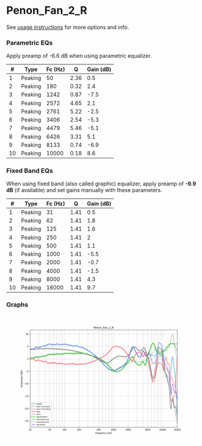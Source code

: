# Penon_Fan_2_R
See [usage instructions](https://github.com/jaakkopasanen/AutoEq#usage) for more options and info.

### Parametric EQs
Apply preamp of -6.6 dB when using parametric equalizer.

|   # | Type    |   Fc (Hz) |    Q |   Gain (dB) |
|-----|---------|-----------|------|-------------|
|   1 | Peaking |        50 | 2.36 |         0.5 |
|   2 | Peaking |       180 | 0.32 |         2.4 |
|   3 | Peaking |      1242 | 0.87 |        -7.5 |
|   4 | Peaking |      2572 | 4.65 |         2.1 |
|   5 | Peaking |      2761 | 5.22 |        -2.5 |
|   6 | Peaking |      3406 | 2.54 |        -5.3 |
|   7 | Peaking |      4479 | 5.46 |        -5.1 |
|   8 | Peaking |      6426 | 3.31 |         5.1 |
|   9 | Peaking |      8133 | 0.74 |        -6.9 |
|  10 | Peaking |     10000 | 0.18 |         8.6 |

### Fixed Band EQs
When using fixed band (also called graphic) equalizer, apply preamp of **-9.9 dB** (if available) and set gains manually with these parameters.

|   # | Type    |   Fc (Hz) |    Q |   Gain (dB) |
|-----|---------|-----------|------|-------------|
|   1 | Peaking |        31 | 1.41 |         0.5 |
|   2 | Peaking |        62 | 1.41 |         1.8 |
|   3 | Peaking |       125 | 1.41 |         1.6 |
|   4 | Peaking |       250 | 1.41 |         2   |
|   5 | Peaking |       500 | 1.41 |         1.1 |
|   6 | Peaking |      1000 | 1.41 |        -5.5 |
|   7 | Peaking |      2000 | 1.41 |        -0.7 |
|   8 | Peaking |      4000 | 1.41 |        -1.5 |
|   9 | Peaking |      8000 | 1.41 |         4.3 |
|  10 | Peaking |     16000 | 1.41 |         9.7 |

### Graphs
![](./Penon_Fan_2_R.png)
